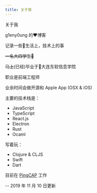 ```yaml
---
title: 关于我
---
```


关于我

<!--more-->

g1eny0ung 的:heart:博客

记录一些:rainbow:生活上，技术上的事

~~一名大四学生:man:~~

~~马上~~(已经)毕业于:school:大连东软信息学院

职业是前端工程师

业余时间会做开源和 Apple App (OSX & iOS)

主要的技术栈是：

- JavaScript
- TypeScript
- React.js
- Electron
- Rust
- Ocaml

写着玩：

- Clojure & CLJS
- Swift
- Dart

目前在 <a href="https://pingcap.com" target="_blank">PingCAP</a> 工作

-- 2019 年 11 月 10 日更新

